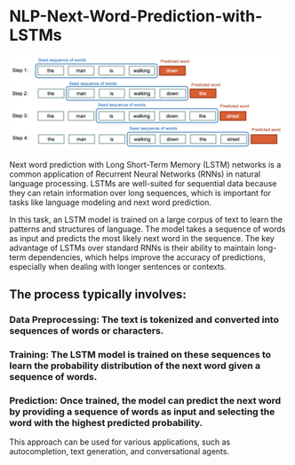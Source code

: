 # NLP-Next-Word-Prediction-with-LSTMs

<img src="https://github.com/shreymukh2020/NLP-Next-Word-Prediction-with-LSTMs/blob/main/Nextwordprediction_Lstms.png" alt="Seq to Seq Architecture" width="500"/>


Next word prediction with Long Short-Term Memory (LSTM) networks is a common application of Recurrent Neural Networks (RNNs) in natural language processing. LSTMs are well-suited for sequential data because they can retain information over long sequences, which is important for tasks like language modeling and next word prediction.

In this task, an LSTM model is trained on a large corpus of text to learn the patterns and structures of language. The model takes a sequence of words as input and predicts the most likely next word in the sequence. The key advantage of LSTMs over standard RNNs is their ability to maintain long-term dependencies, which helps improve the accuracy of predictions, especially when dealing with longer sentences or contexts.

## The process typically involves:

### Data Preprocessing: The text is tokenized and converted into sequences of words or characters.

### Training: The LSTM model is trained on these sequences to learn the probability distribution of the next word given a sequence of words.

### Prediction: Once trained, the model can predict the next word by providing a sequence of words as input and selecting the word with the highest predicted probability.

This approach can be used for various applications, such as autocompletion, text generation, and conversational agents.


